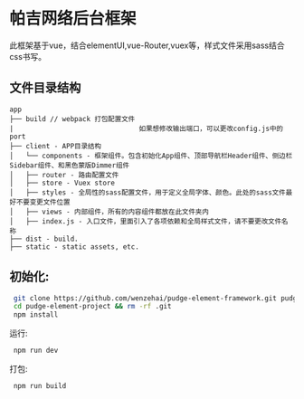 # 帕吉网络后台框架
此框架基于vue，结合elementUI,vue-Router,vuex等，样式文件采用sass结合css书写。
#### 

## 文件目录结构

```
app
├── build // webpack 打包配置文件
|								如果想修改输出端口，可以更改config.js中的port
├── client - APP目录结构
│   └── components - 框架组件。包含初始化App组件、顶部导航栏Header组件、侧边栏Sidebar组件、和黑色蒙版Dimmer组件
│   ├── router - 路由配置文件
│   ├── store - Vuex store
│   ├── styles - 全局性的sass配置文件，用于定义全局字体、颜色。此处的sass文件最好不要变更文件位置
│   ├── views - 内部组件，所有的内容组件都放在此文件夹内
│   ├── index.js - 入口文件，里面引入了各项依赖和全局样式文件，请不要更改文件名称
├── dist - build.
├── static - static assets, etc.

```

## 初始化:

```bash
 git clone https://github.com/wenzehai/pudge-element-framework.git pudge-element-project  
 cd pudge-element-project && rm -rf .git
 npm install

```


运行:

```bash
 npm run dev
```

打包:

```bash
 npm run build
```

